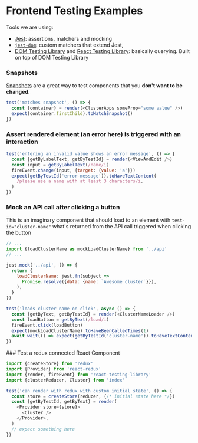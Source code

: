 # Frontend Testing Examples

Tools we are using:

- [Jest](https://jestjs.io/en/): assertions, matchers and mocking
- [`jest-dom`](https://github.com/testing-library/jest-dom#table-of-contents): custom matchers that extend Jest,
- [DOM Testing Library](https://testing-library.com/docs/dom-testing-library/cheatsheet) and [React Testing Library](https://testing-library.com/docs/react-testing-library/cheatsheet): basically querying. Built on top of DOM Testing Library


### Snapshots

[Snapshots](https://jestjs.io/docs/en/snapshot-testing#snapshot-testing-with-jest) are 
a great way to test components that you __don't want to be changed__.

```javascript
test('matches snapshot', () => {
  const {container} = render(<ClusterApps someProp="some value" />)
  expect(container.firstChild).toMatchSnapshot()
})
```

### Assert rendered element (an error here) is triggered with an interaction

```javascript
test('entering an invalid value shows an error message', () => {
  const {getByLabelText, getByTestId} = render(<ViewAndEdit />)
  const input = getByLabelText(/name/i)
  fireEvent.change(input, {target: {value: 'a'}})
  expect(getByTestId('error-message')).toHaveTextContent(
    /please use a name with at least 3 characters/i,
  )
})
```

### Mock an API call after clicking a button

This is an imaginary component that should load to an element with `test-id="cluster-name"`
what's returned from the API call triggered when clicking the button

```javascript
// ...
import {loadClusterName as mockLoadClusterName} from '../api'
// ...

jest.mock('../api', () => {
  return {
    loadClusterName: jest.fn(subject =>
      Promise.resolve({data: {name: `Awesome cluster`}}),
    ),
  }
})

test('loads cluster name on click', async () => {
  const {getByText, getByTestId} = render(<ClusterNameLoader />)
  const loadButton = getByText(/load/i)
  fireEvent.click(loadButton)
  expect(mockLoadClusterName).toHaveBeenCalledTimes(1)
  await wait(() => expect(getByTestId('cluster-name')).toHaveTextContent('Awesome Cluster'))
})
```

### Test a redux connected React Component

```javascript
import {createStore} from 'redux'
import {Provider} from 'react-redux'
import {render, fireEvent} from 'react-testing-library'
import {clusterReducer, Cluster} from 'index'

test('can render with redux with custom initial state', () => {
  const store = createStore(reducer, {/* initial state here */})
  const {getByTestId, getByText} = render(
    <Provider store={store}>
      <Cluster />
    </Provider>,
  )
  // expect something here
})
```
